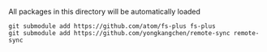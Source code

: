 All packages in this directory will be automatically loaded

```
git submodule add https://github.com/atom/fs-plus fs-plus
git submodule add https://github.com/yongkangchen/remote-sync remote-sync
```
